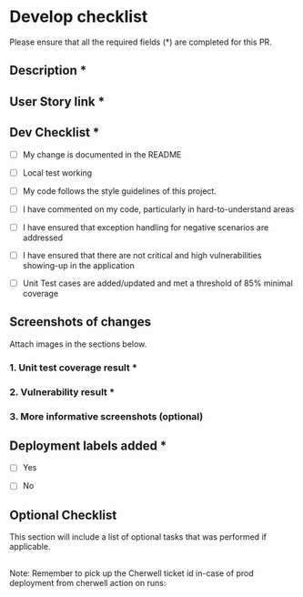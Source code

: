 # Develop checklist
Please ensure that all the required fields (*) are completed for this PR.

## Description *
<!--- Describe your changes in detail -->

## User Story link *
<!--- Please provide the ADO User Story link (Note: not the US number) here.  -->


## Dev Checklist * 
<!-- scope of testing Put an `x` in all the boxes as all are required and remove any withe spaces in brackets: -->

- [ ] My change is documented in the README
- [ ] Local test working
- [ ] My code follows the style guidelines of this project.
- [ ] I have commented on my code, particularly in hard-to-understand areas
- [ ] I have ensured that exception handling for negative scenarios are addressed
- [ ] I have ensured that there are not critical and high vulnerabilities showing-up in the application
- [ ] Unit Test cases are added/updated and met a threshold of 85% minimal coverage





## Screenshots of changes
Attach images in the sections below.
<!-- Please provide screenshots of your changes if applicable -->
<!-- You can drag-and-drop images into this area in most Git providers, or paste from clipboard. -->

### 1. Unit test coverage result *


###
### 2. Vulnerability result *


###
### 3. More informative screenshots (optional)



###
## Deployment labels added *
<!--- Are deployment labels added to this PR? Put an `x` in the box that applies and remove any withe spaces in brackets: -->

- [ ] Yes
- [ ] No


##
## Optional Checklist
This section will include a list of optional tasks that was performed if applicable.


##
<!-- Finally Remember to pickup the Cherwell ticket id  -->
Note: Remember to pick up the Cherwell ticket id in-case of prod deployment from cherwell action on runs: